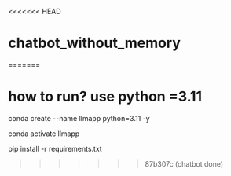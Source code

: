<<<<<<< HEAD
# chatbot_without_memory
=======
# how to run? use python =3.11

conda create --name llmapp python=3.11 -y

conda activate llmapp

pip install -r requirements.txt
>>>>>>> 87b307c (chatbot done)
